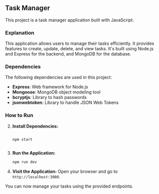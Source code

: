 ## Task Manager

This project is a task manager application built with JavaScript.

### Explanation

This application allows users to manage their tasks efficiently. It provides features to create, update, delete, and view tasks. It's built using Node.js and Express for the backend, and MongoDB for the database.

### Dependencies

The following dependencies are used in this project:

- **Express**: Web framework for Node.js
- **Mongoose**: MongoDB object modeling tool
- **bcryptjs**: Library to hash passwords
- **jsonwebtoken**: Library to handle JSON Web Tokens

### How to Run 

2. **Install Dependencies:**
   ```server
   
   npm start 
  
   ```

3. **Run the Application:**
   ```bash
   npm run dev
   ```

4. **Visit the Application:**
   Open your browser and go to `http://localhost:3000`.

You can now manage your tasks using the provided endpoints.
